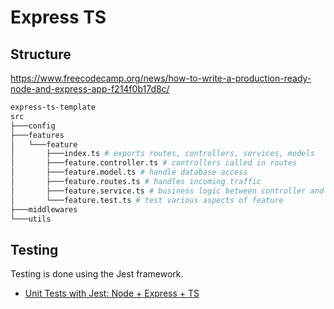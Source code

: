 # Express TS

## Structure

https://www.freecodecamp.org/news/how-to-write-a-production-ready-node-and-express-app-f214f0b17d8c/

```bash
express-ts-template
src
├───config
├───features
│   └───feature
│       ├───index.ts # exports routes, controllers, services, models
│       ├───feature.controller.ts # controllers called in routes
│       ├───feature.model.ts # handle database access
│       ├───feature.routes.ts # handles incoming traffic
│       ├───feature.service.ts # business logic between controller and database access
│       └───feature.test.ts # test various aspects of feature
├───middlewares
└───utils
```

## Testing

Testing is done using the Jest framework.

- [Unit Tests with Jest: Node + Express + TS](https://losikov.medium.com/part-4-node-js-express-typescript-unit-tests-with-jest-5204414bf6f0)

